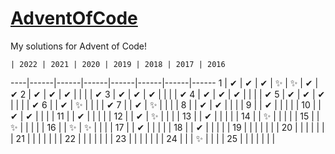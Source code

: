 # <a href="https://adventofcode.com/">AdventOfCode</a>

My solutions for Advent of Code!

    | 2022 | 2021 | 2020 | 2019 | 2018 | 2017 | 2016 
----|------|------|------|------|------|------|------
 1  |  ✔   |  ✔   |  ✔   |  ✨  |  ✨  |  ✔   |  ✔
 2  |  ✔   |  ✔   |  ✔   |      |      |      |  ✔
 3  |  ✔   |  ✔   |  ✔   |      |      |      |  ✔
 4  |  ✔   |  ✔   |  ✔   |      |      |      |  ✔
 5  |  ✔   |  ✔   |  ✔   |      |      |      |  ✔
 6  |      |  ✔   |  ✨  |      |      |      |  ✔
 7  |      |  ✔   |  ✨  |      |      |      |
 8  |      |  ✔   |  ✔   |      |      |      |
 9  |      |  ✔   |      |      |      |      |
 10 |      |  ✔   |  ✔   |      |      |      |
 11 |      |  ✔   |      |      |      |      |
 12 |      |  ✔   |  ✨  |      |      |      |
 13 |      |  ✔   |      |      |      |      |
 14 |      |  ✨  |      |      |      |      |
 15 |      |  ✨  |      |      |      |      |
 16 |      |  ✨  |  ✨  |      |      |      |
 17 |      |  ✔   |      |      |      |      |
 18 |      |  ✔   |      |      |      |      |
 19 |      |      |      |      |      |      |
 20 |      |      |      |      |      |      |
 21 |      |      |      |      |      |      |
 22 |      |      |      |      |      |      |
 23 |      |      |      |      |      |      |
 24 |      |      |  ✨  |      |      |      |
 25 |      |      |      |      |      |      |
